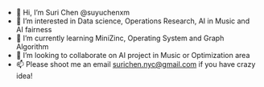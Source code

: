 - 👋 Hi, I’m Suri Chen @suyuchenxm
- 👀 I’m interested in Data science, Operations Research, AI in Music and AI fairness
- 🌱 I’m currently learning MiniZinc, Operating System and Graph Algorithm
- 💞️ I’m looking to collaborate on AI project in Music or Optimization area
- 📫 Please shoot me an email surichen.nyc@gmail.com if you have crazy idea!

<!---
suyuchenxm/suyuchenxm is a ✨ special ✨ repository because its `README.md` (this file) appears on your GitHub profile.
You can click the Preview link to take a look at your changes.
--->
